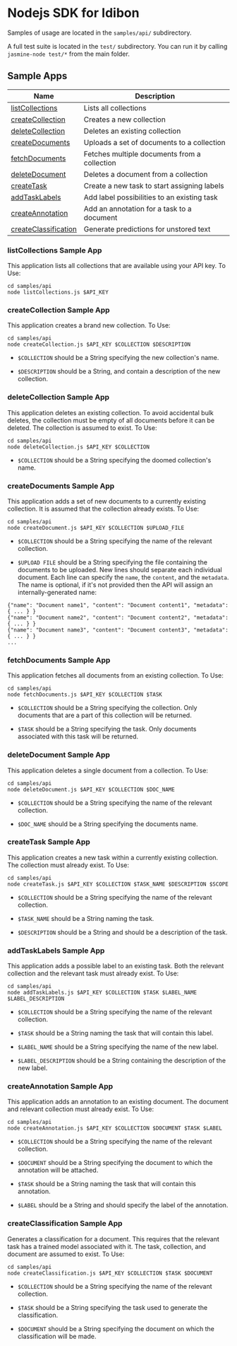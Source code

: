 Nodejs SDK for Idibon 
===========

Samples of usage are located in the `samples/api/` subdirectory.

A full test suite is located in the `test/` subdirectory. You can run it by calling `jasmine-node test/*` from the main folder. 

## Sample Apps

Name|Description
--------|--------
[listCollections](#listCollections)|Lists all collections
[createCollection](#createCollection)|Creates a new collection
[deleteCollection](#deleteCollection)|Deletes an existing collection
[createDocuments](#createDocuments)|Uploads a set of documents to a collection
[fetchDocuments](#fetchDocuments)|Fetches multiple documents from a collection
[deleteDocument](#deleteDocument)|Deletes a document from a collection
[createTask](#createTask)|Create a new task to start assigning labels
[addTaskLabels](#addTaskLabels)|Add label possibilities to an existing task
[createAnnotation](#createAnnotation)|Add an annotation for a task to a document
[createClassification](#createClassification)|Generate predictions for unstored text 

### <a name="listCollections">listCollections Sample App</a>

This application lists all collections that are available using your API key.
To Use:

```
cd samples/api
node listCollections.js $API_KEY
```


### <a name="createCollection">createCollection Sample App</a>

This application creates a brand new collection. 
To Use:

```
cd samples/api
node createCollection.js $API_KEY $COLLECTION $DESCRIPTION
```

* `$COLLECTION` should be a String specifying the new collection's name.

* `$DESCRIPTION` should be a String, and contain a description of the new collection.


### <a name="deleteCollection">deleteCollection Sample App</a>

This application deletes an existing collection. To avoid accidental bulk deletes, the collection must be empty of all documents before it can be deleted. The collection is assumed to exist. 
To Use:

```
cd samples/api
node deleteCollection.js $API_KEY $COLLECTION
```

* `$COLLECTION` should be a String specifying the doomed collection's name.



### <a name="createDocuments">createDocuments Sample App</a>

This application adds a set of new documents to a currently existing collection. It is assumed that the collection already exists.
To Use:

```
cd samples/api
node createDocument.js $API_KEY $COLLECTION $UPLOAD_FILE
```

* `$COLLECTION` should be a String specifying the name of the relevant collection.

* `$UPLOAD FILE` should be a String specifying the file containing the documents to be uploaded. New lines should separate each individual document. Each line can specify the `name`, the `content`, and the `metadata`. The name is optional, if it's not provided then the API will assign an internally-generated name:

```
{"name": "Document name1", "content": "Document content1", "metadata": { ... } }
{"name": "Document name2", "content": "Document content2", "metadata": { ... } }
{"name": "Document name3", "content": "Document content3", "metadata": { ... } }
...
```


### <a name="fetchDocuments">fetchDocuments Sample App</a>

This application fetches all documents from an existing collection. 
To Use:

```
cd samples/api
node fetchDocuments.js $API_KEY $COLLECTION $TASK
```

* `$COLLECTION` should be a String specifying the collection. Only documents that are a part of this collection will be returned.

* `$TASK` should be a String specifying the task. Only documents associated with this task will be returned.


### <a name="deleteDocument">deleteDocument Sample App</a>

This application deletes a single document from a collection.
To Use:

```
cd samples/api
node deleteDocument.js $API_KEY $COLLECTION $DOC_NAME
```

* `$COLLECTION` should be a String specifying the name of the relevant collection.

* `$DOC_NAME` should be a String specifying the documents name.


### <a name="createTask">createTask Sample App</a>

This application creates a new task within a currently existing collection. The collection must already exist.
To Use:

```
cd samples/api
node createTask.js $API_KEY $COLLECTION $TASK_NAME $DESCRIPTION $SCOPE
```

* `$COLLECTION` should be a String specifying the name of the relevant collection.

* `$TASK_NAME` should be a String naming the task.

* `$DESCRIPTION` should be a String and should be a description of the task.

### <a name="addTaskLabels">addTaskLabels Sample App</a>

This application adds a possible label to an existing task. Both the relevant collection and the relevant task must already exist.
To Use:

```
cd samples/api
node addTaskLabels.js $API_KEY $COLLECTION $TASK $LABEL_NAME $LABEL_DESCRIPTION
```

* `$COLLECTION` should be a String specifying the name of the relevant collection.

* `$TASK` should be a String naming the task that will contain this label.

* `$LABEL_NAME` should be a String specifying the name of the new label.

* `$LABEL_DESCRIPTION` should be a String containing the description of the new label.


### <a name="createAnnotation">createAnnotation Sample App</a>

This application adds an annotation to an existing document. The document and relevant collection must already exist.
To Use:

```
cd samples/api
node createAnnotation.js $API_KEY $COLLECTION $DOCUMENT $TASK $LABEL
```


* `$COLLECTION` should be a String specifying the name of the relevant collection.

* `$DOCUMENT` should be a String specifying the document to which the annotation will be attached.

* `$TASK` should be a String naming the task that will contain this annotation.

* `$LABEL` should be a String and should specify the label of the annotation.


### <a name="createClassification">createClassification Sample App</a>

Generates a classification for a document. This requires that the relevant task has a trained model associated with it. The task, collection, and document are assumed to exist.
To Use:

```
cd samples/api
node createClassification.js $API_KEY $COLLECTION $TASK $DOCUMENT
```

* `$COLLECTION` should be a String specifying the name of the relevant collection.

* `$TASK` should be a String specifying the task used to generate the classification.

* `$DOCUMENT` should be a String specifying the document on which the classification will be made.
